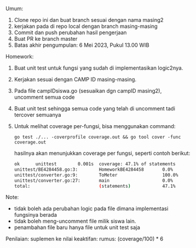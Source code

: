 Umum:
1. Clone repo ini dan buat branch sesuai dengan nama masing2
2. kerjakan pada di repo local dengan branch masing-masing
3. Commit dan push perubahan hasil pengerjaan
4. Buat PR ke branch master
5. Batas akhir pengumpulan: 6 Mei 2023, Pukul 13.00 WIB


Homework:
1. Buat unit test untuk fungsi yang sudah di implementasikan logic2nya.
2. Kerjakan sesuai dengan CAMP ID masing-masing.
3. Pada file campIDsiswa.go (sesuaikan dgn campID masing2), uncomment semua code
4. Buat unit test sehingga semua code yang telah di uncomment tadi tercover semuanya
5. Untuk melihat coverage per-fungsi, bisa menggunakan command:

    `go test ./... -coverprofile coverage.out && go tool cover -func coverage.out`
    
    hasilnya akan menunjukkan coverage per fungsi, seperti contoh berikut:
    ```bash
    ok      unittest        0.001s  coverage: 47.1% of statements
    unittest/BE4284458.go:3:        HomeworkBE4284458       0.0%
    unittest/converter.go:9:        ToMeter                 100.0%
    unittest/converter.go:27:       main                    0.0%
    total:                          (statements)            47.1%
    ```

Note:
- tidak boleh ada perubahan logic pada file dimana implementasi fungsinya berada
- tidak boleh meng-uncomment file milik siswa lain.
- penambahan file baru hanya file untuk unit test saja


Penilaian: 
suplemen ke nilai keaktifan:
rumus: (coverage/100) * 6 
